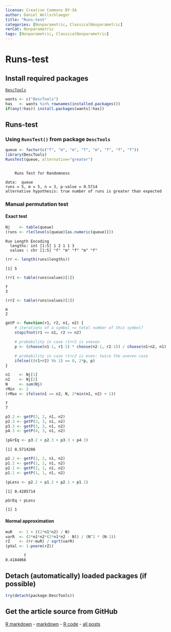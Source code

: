 ```yaml
---
license: Creative Commons BY-SA
author: Daniel Wollschlaeger
title: "Runs-test"
categories: [Nonparametric, ClassicalNonparametric]
rerCat: Nonparametric
tags: [Nonparametric, ClassicalNonparametric]
---
```


Runs-test
=========================

Install required packages
-------------------------

[`DescTools`](http://cran.r-project.org/package=DescTools)


```r
wants <- c("DescTools")
has   <- wants %in% rownames(installed.packages())
if(any(!has)) install.packages(wants[!has])
```

Runs-test
-------------------------

### Using `RunsTest()` from package `DescTools`


```r
queue <- factor(c("f", "m", "m", "f", "m", "f", "f", "f"))
library(DescTools)
RunsTest(queue, alternative="greater")
```

```

	Runs Test for Randomness

data:  queue
runs = 5, m = 5, n = 3, p-value = 0.5714
alternative hypothesis: true number of runs is greater than expected
```

### Manual permutation test

#### Exact test


```r
Nj    <- table(queue)
(runs <- rle(levels(queue)[as.numeric(queue)]))
```

```
Run Length Encoding
  lengths: int [1:5] 1 2 1 1 3
  values : chr [1:5] "f" "m" "f" "m" "f"
```

```r
(rr <- length(runs$lengths))
```

```
[1] 5
```

```r
(rr1 <- table(runs$values)[1])
```

```
f 
3 
```

```r
(rr2 <- table(runs$values)[2])
```

```
m 
2 
```


```r
getP <- function(r1, r2, n1, n2) {
    # iterations of a symbol <= total number of this symbol?
    stopifnot(r1 <= n1, r2 <= n2)

    # probability in case r1+r2 is uneven
    p <- (choose(n1-1, r1-1) * choose(n2-1, r2-1)) / choose(n1+n2, n1)

    # probability in case r1+r2 is even: twice the uneven case
    ifelse(((r1+r2) %% 2) == 0, 2*p, p)
}
```


```r
n1    <- Nj[1]
n2    <- Nj[2]
N     <- sum(Nj)
rMin  <- 2
(rMax <- ifelse(n1 == n2, N, 2*min(n1, n2) + 1))
```

```
f 
7 
```


```r
p3.2 <- getP(3, 2, n1, n2)
p2.3 <- getP(2, 3, n1, n2)
p3.3 <- getP(3, 3, n1, n2)
p4.3 <- getP(4, 3, n1, n2)
```

```r
(pGrEq <- p3.2 + p2.3 + p3.3 + p4.3)
```

```
[1] 0.5714286
```


```r
p2.2 <- getP(2, 2, n1, n2)
p1.2 <- getP(1, 2, n1, n2)
p2.1 <- getP(2, 1, n1, n2)
p1.1 <- getP(1, 1, n1, n2)
```


```r
(pLess <- p2.2 + p1.2 + p2.1 + p1.1)
```

```
[1] 0.4285714
```

```r
pGrEq + pLess
```

```
[1] 1
```

#### Normal approximation


```r
muR   <- 1 + ((2*n1*n2) / N)
varR  <- (2*n1*n2*(2*n1*n2 - N)) / (N^2 * (N-1))
rZ    <- (rr-muR) / sqrt(varR)
(pVal <- 1-pnorm(rZ))
```

```
        f 
0.4184066 
```

Detach (automatically) loaded packages (if possible)
-------------------------


```r
try(detach(package:DescTools))
```

Get the article source from GitHub
----------------------------------------------

[R markdown](https://github.com/dwoll/RExRepos/raw/master/Rmd/npRuns.Rmd) - [markdown](https://github.com/dwoll/RExRepos/raw/master/md/npRuns.md) - [R code](https://github.com/dwoll/RExRepos/raw/master/R/npRuns.R) - [all posts](https://github.com/dwoll/RExRepos/)
